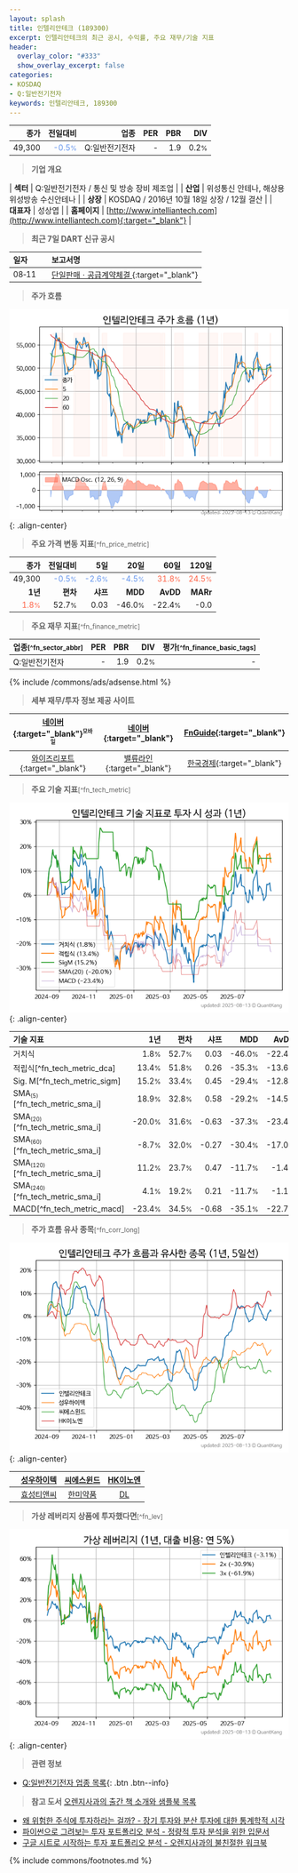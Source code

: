 ```yaml
---
layout: splash
title: 인텔리안테크 (189300)
excerpt: 인텔리안테크의 최근 공시, 수익률, 주요 재무/기술 지표
header:
  overlay_color: "#333"
  show_overlay_excerpt: false
categories:
- KOSDAQ
- Q:일반전기전자
keywords: 인텔리안테크, 189300
---
```


| **종가** | **전일대비** | **업종** | **PER** | **PBR** | **DIV** |
| -------: | -----------: | -------: | ------: | ------: | ------: |
| 49,300 | <span style="color: cornflowerblue">-0.5<small>%</small></span> | Q:일반전기전자 | - | 1.9 | 0.2<small>%</small> |

<!-- more -->


> **기업 개요**<a id="company"></a>

| <span style="white-space:nowrap;">**섹터**</span> | Q:일반전기전자 / 통신 및 방송 장비 제조업 |
| <span style="white-space:nowrap;">**산업**</span> | 위성통신 안테나, 해상용 위성방송 수신안테나 |
| <span style="white-space:nowrap;">**상장**</span> | KOSDAQ / 2016년 10월 18일 상장 / 12월 결산 |
| <span style="white-space:nowrap;">**대표자**</span> | 성상엽 |
| <span style="white-space:nowrap;">**홈페이지**</span> | [http://www.intelliantech.com](http://www.intelliantech.com){:target="_blank"} |


> **최근 7일 DART 신규 공시**<a id="dart"></a>

| **일자** |      | **보고서명** |
| :------- | :--- | :----------- |
| 08&#x2011;11 | | [단일판매ㆍ공급계약체결              ](https://dart.fss.or.kr/dsaf001/main.do?rcpNo=20250811900168){:target="_blank"} |


> **주가 흐름**<a id="price"></a>

![189300](/stock/images/189300.png){: .align-center}


> **주요 가격 변동 지표**<small>[^fn_price_metric]</small>

| **종가** | **전일대비** | **5일** | **20일** | **60일** | **120일** |
| -------: | -----------: | ------: | -------: | -------: | --------: |
| 49,300 | <span style="color: cornflowerblue">-0.5<small>%</small></span> | <span style="color: cornflowerblue">-2.6<small>%</small></span> | <span style="color: cornflowerblue">-4.5<small>%</small></span> | <span style="color: tomato">31.8<small>%</small></span> | <span style="color: tomato">24.5<small>%</small></span> |
| **1년** | **편차** | **샤프** | **MDD** | **AvDD** | **MARr** |
| <span style="color: tomato">1.8<small>%</small></span> | 52.7<small>%</small> | 0.03 | -46.0<small>%</small> | -22.4<small>%</small> | -0.0 |


> **주요 재무 지표**<small>[^fn_finance_metric]</small>

| **업종**<small>[^fn_sector_abbr]</small> | **PER** | **PBR** | **DIV** | **평가**<small>[^fn_finance_basic_tags]</small> |
| :--------------------------------------- | ------: | ------: | ------: | ----------------------------------------------: |
| Q:일반전기전자 | - | 1.9 | 0.2<small>%</small> | - |



{% include /commons/ads/adsense.html %}

> **세부 재무/투자 정보 제공 사이트**

| [네이버](https://m.stock.naver.com/domestic/stock/189300/finance/summary){:target="_blank"}<sup><small>모바일</small></sup> | [네이버](https://finance.naver.com/item/coinfo.naver?code=189300){:target="_blank"} | [FnGuide](https://comp.fnguide.com/SVO2/ASP/SVD_Invest.asp?gicode=A189300&MenuYn=Y){:target="_blank"} |
| :---: | :---: | :---: |
| [와이즈리포트](https://comp.wisereport.co.kr/company/c1040001.aspx?cmp_cd=189300){:target="_blank"} | [밸류라인](https://www.valueline.co.kr/finance/summary/189300){:target="_blank"} | [한국경제](https://markets.hankyung.com/stock/189300/financial-summary){:target="_blank"} |


> **주요 기술 지표**<small>[^fn_tech_metric]</small>


![189300](/stock/images/189300_tech.png){: .align-center}

| **기술 지표** | **1년** | **편차** | **샤프** | **MDD** | **AvDD** |
| :------------ | ------: | -----------: | -------: | ------: | -------: |
| 거치식 | 1.8<small>%</small> | 52.7<small>%</small> | 0.03 | -46.0<small>%</small> | -22.4<small>%</small> |
| 적립식[^fn_tech_metric_dca] | 13.4<small>%</small> | 51.8<small>%</small> | 0.26 | -35.3<small>%</small> | -13.6<small>%</small> |
| Sig. M[^fn_tech_metric_sigm] | 15.2<small>%</small> | 33.4<small>%</small> | 0.45 | -29.4<small>%</small> | -12.8<small>%</small> |
| SMA<small><sub>(5)</sub></small>[^fn_tech_metric_sma_i] | 18.9<small>%</small> | 32.8<small>%</small> | 0.58 | -29.2<small>%</small> | -14.5<small>%</small> |
| SMA<small><sub>(20)</sub></small>[^fn_tech_metric_sma_i] | -20.0<small>%</small> | 31.6<small>%</small> | -0.63 | -37.3<small>%</small> | -23.4<small>%</small> |
| SMA<small><sub>(60)</sub></small>[^fn_tech_metric_sma_i] | -8.7<small>%</small> | 32.0<small>%</small> | -0.27 | -30.4<small>%</small> | -17.0<small>%</small> |
| SMA<small><sub>(120)</sub></small>[^fn_tech_metric_sma_i] | 11.2<small>%</small> | 23.7<small>%</small> | 0.47 | -11.7<small>%</small> | -1.4<small>%</small> |
| SMA<small><sub>(240)</sub></small>[^fn_tech_metric_sma_i] | 4.1<small>%</small> | 19.2<small>%</small> | 0.21 | -11.7<small>%</small> | -1.1<small>%</small> |
| MACD[^fn_tech_metric_macd] | -23.4<small>%</small> | 34.5<small>%</small> | -0.68 | -35.1<small>%</small> | -22.7<small>%</small> |


> **주가 흐름 유사 종목**<a id="corr"></a><small>[^fn_corr_long]</small>

![189300](/stock/images/189300_corr.png){: .align-center}

|       | [성우하이텍](/015750/) | [씨에스윈드](/112610/) | [HK이노엔](/195940/) |
| :---: | :------------------------------------: | :------------------------------------: | :------------------------------------: |
|       | [효성티앤씨](/298020/) | [한미약품](/128940/) | [DL](/000210/) |


> **가상 레버리지 상품에 투자했다면**<a id="2x"></a><small>[^fn_lev]</small>

![189300](/stock/images/189300_2x.png){: .align-center}


> **관련 정보**

- [Q:일반전기전자 업종 목록](/stats/sector/kosdaq_업종_일반전기전자_종목/){: .btn .btn--info}

> **참고 도서** [오렌지사과의 출간 책 소개와 샘플북 목록](https://kongdori.tistory.com/691)

- [왜 위험한 주식에 투자하라는 걸까? - 장기 투자와 분산 투자에 대한 통계학적 시각](https://kongdori.tistory.com/421)
- [파이썬으로 그려보는 투자 포트폴리오 분석  - 정량적 투자 분석을 위한 입문서](https://kongdori.tistory.com/643)
- [구글 시트로 시작하는 투자 포트폴리오 분석 - 오렌지사과의 불친절한 워크북](https://kongdori.tistory.com/449)


{% include commons/footnotes.md %}